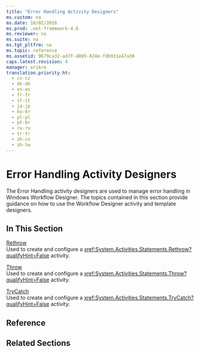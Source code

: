 ```yaml
---
title: "Error Handling Activity Designers"
ms.custom: na
ms.date: 10/02/2016
ms.prod: .net-framework-4.6
ms.reviewer: na
ms.suite: na
ms.tgt_pltfrm: na
ms.topic: reference
ms.assetid: 9679ca32-ad7f-4089-824e-fdb931e47a30
caps.latest.revision: 4
manager: erikre
translation.priority.ht: 
  - cs-cz
  - de-de
  - es-es
  - fr-fr
  - it-it
  - ja-jp
  - ko-kr
  - pl-pl
  - pt-br
  - ru-ru
  - tr-tr
  - zh-cn
  - zh-tw
---
```

# Error Handling Activity Designers
The Error Handling activity designers are used to manage error handling in Windows Workflow Designer. The topics contained in this section provide guidance on how to use the Workflow Designer activity and template designers.  
  
## In This Section  
 [Rethrow](../WF_Design/Rethrow-Activity-Designer.md)  
 Used to create and configure a <xref:System.Activities.Statements.Rethrow?qualifyHint=False> activity.  
  
 [Throw](../WF_Design/Throw-Activity-Designer.md)  
 Used to create and configure a <xref:System.Activities.Statements.Throw?qualifyHint=False> activity.  
  
 [TryCatch](../WF_Design/TryCatch-Activity-Designer.md)  
 Used to create and configure a <xref:System.Activities.Statements.TryCatch?qualifyHint=False> activity.  
  
## Reference  
  
## Related Sections